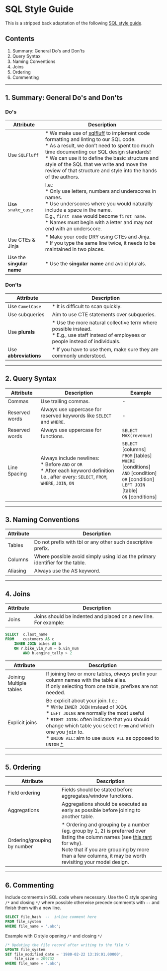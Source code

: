 # SQL Style Guide

This is a stripped back adaptation of the following [SQL style guide](https://www.sqlstyle.guide/).

## Contents

1. Summary: General Do's and Don'ts
2. Query Syntax
3. Naming Conventions
4. Joins
5. Ordering
6. Commenting

---

## 1. Summary: General Do's and Don'ts

### Do's

| Attribute | Description |
| --------- | ---------------------------- |
| Use `SQLFluff` | * We make use of [sqlfluff](https://github.com/sqlfluff/sqlfluff) to implement code formatting and linting to our SQL code.<br/>* As a result, we don’t need to spent too much time documenting our SQL design standards!<br/>* We can use it to define the basic structure and style of the SQL that we write and move the review of that structure and style into the hands of the authors. |
| Use `snake_case` | I.e.:<br/> * Only use letters, numbers and underscores in names.<br/>* Use underscores where you would naturally include a space in the name.<br/>E.g., `first name` would become `first_name`.<br/>* Names must begin with a letter and may not end with an underscore. |
| Use CTEs & Jinja | * Make your code DRY using CTEs and Jinja.<br/>* If you type the same line twice, it needs to be maintained in two places. |
| Use the **singular name** | * Use the **singular name** and avoid plurals. |

### Don'ts

| Attribute | Description |
| --------- | ---------------------------- |
| Use `CamelCase` | * It is difficult to scan quickly. |
| Use subqueries | Aim to use CTE statements over subqueries. |
| Use **plurals** | * Use the more natural collective term where possible instead.<br/>* E.g., use staff instead of employees or people instead of individuals. |
| Use **abbreviations** | * If you have to use them, make sure they are commonly understood. |

---

## 2. Query Syntax

| Attribute | Description | Example                  |
| --------- | ---------------------------- | ------- |
| Commas | Use trailing commas. | - |
| Reserved words | Always use uppercase for reserved keywords like `SELECT` and `WHERE`. | - |
| Reserved words | Always use uppercase for functions. | `SELECT MAX(revenue)` |
| Line Spacing | Always include newlines:<br/>* Before `AND` or `OR`<br/>* After each keyword definition<br/>I.e., after every: `SELECT`, `FROM`, `WHERE`, `JOIN`, `ON`<br/> | `SELECT` [columns]<br/>`FROM` [tables]<br/>`WHERE` [conditions]<br/>`AND` [condition]<br/>`OR` [condition]<br/>`LEFT JOIN` [table]<br/>`ON` [conditions] |

---

## 3. Naming Conventions

| Attribute | Description |
| --------- | ---------------------------- |
| Tables | Do not prefix with tbl or any other such descriptive prefix. |
| Columns | Where possible avoid simply using id as the primary identifier for the table. |
| Aliasing | Always use the AS keyword. |

---

## 4. Joins

| Attribute | Description |
| --------- | ---------------------------- |
| Joins | Joins should be indented and placed on a new line. For example: |

```sql
SELECT  c.last_name
FROM    customers AS c
    INNER JOIN bikes AS b
    ON r.bike_vin_num = b.vin_num
        AND b.engine_tally > 2
```

| Attribute | Description |
| --------- | ---------------------------- |
| Joining Multiple tables | If joining two or more tables, _always_ prefix your column names with the table alias.<br/>If only selecting from one table, prefixes are not needed. |
| Explicit joins | Be explicit about your join. I.e.:<br/>* Write `INNER JOIN` instead of `JOIN`.<br/>* `LEFT JOINs` are normally the most useful<br/>* `RIGHT JOINs` often indicate that you should change which table you select `from` and which one you `join` to.<br/>* `UNION ALL`: aim to use `UNION ALL` as opposed to `UNION` [*](http://docs.aws.amazon.com/redshift/latest/dg/c_example_unionall_query.html) |

---

## 5. Ordering

| Attribute | Description |
| --------- | ---------------------------- |
| Field ordering | Fields should be stated before aggregates/window functions. |
| Aggregations | Aggregations should be executed as early as possible before joining to another table. |
| Ordering/grouping by number | * Ordering and grouping by a number (eg. group by 1, 2) is preferred over listing the column names (see [this rant](https://blog.getdbt.com/write-better-sql-a-defense-of-group-by-1/) for why).<br/>Note that if you are grouping by more than a few columns, it may be worth revisiting your model design. |

---

## 6. Commenting

Include comments in SQL code where necessary. Use the C style opening `/*` and closing `*/` where possible otherwise precede comments with `--` and finish them with a new line.

```sql
SELECT file_hash  --  inline comment here
FROM file_system
WHERE file_name = '.abc';
```

Example with C style opening `/*` and closing `*/`

```sql
/* Updating the file record after writing to the file */
UPDATE file_system
SET file_modified_date = '1980-02-22 13:19:01.00000',
    file_size = 209732
WHERE file_name = '.abc';
```
